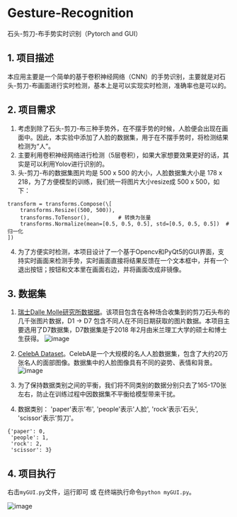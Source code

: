 # Gesture-Recognition
石头-剪刀-布手势实时识别（Pytorch and GUI）

## 1. 项目描述
本应用主要是一个简单的基于卷积神经网络（CNN）的手势识别，主要就是对石头-剪刀-布画面进行实时检测，基本上是可以实现实时检测，准确率也是可以的。

## 2. 项目需求
1. 考虑到除了石头-剪刀-布三种手势外，在不摆手势的时候，人脸便会出现在画面中。因此，本实验中添加了人脸的数据集，用于在不摆手势时，将检测结果检测为“人”。
2. 主要利用卷积神经网络进行检测（5层卷积），如果大家想要效果更好的话，其实是可以利用Yolov进行识别的。
3. 头-剪刀-布的数据集图片均是 500 x 500 的大小，人脸数据集大小是 178 x 218，为了方便模型的训练，我们统一将图片大小resize成 500 x 500，如下：
```
transform = transforms.Compose(\[  
    transforms.Resize((500, 500)),  
    transforms.ToTensor(),         # 转换为张量  
    transforms.Normalize(mean=[0.5, 0.5, 0.5], std=[0.5, 0.5, 0.5])  # 归一化  
])
```
4. 为了方便实时检测，本项目设计了一个基于Opencv和PyQt5的GUI界面，支持实时画面来检测手势，实时画面直接将结果反馈在一个文本框中，并有一个退出按钮；按钮和文本里在画面右边，并将画面改成非镜像。

## 3. 数据集
1. [瑞士Dalle Molle研究所数据据](https://github.com/alessandro-giusti/rock-paper-scissors)。该项目包含在各种场合收集到的剪刀石头布的几千张图片数据，D1 -> D7 包含不同人在不同日期获取的图片数据。本项目主要选用了D7数据集，D7数据集是于2018 年2月由米兰理工大学的硕士和博士生获得。
![image](https://github.com/BubbleByteX/Gesture-Recognition/assets/115935683/22bef801-7cb3-48b3-b03e-326a0501c345)

2. [CelebA Dataset](http://mmlab.ie.cuhk.edu.hk/projects/CelebA.html)。CelebA是一个大规模的名人人脸数据集，包含了大约20万张名人的面部图像。数据集中的人脸图像具有不同的姿势、表情和背景。
![image](https://github.com/BubbleByteX/Gesture-Recognition/assets/115935683/9b339488-40bc-42dd-9ed3-c2f59f684294)

3. 为了保持数据类别之间的平衡，我们将不同类别的数据分别只去了165-170张左右，防止在训练过程中因数据集不平衡给模型带来干扰。
4. 数据类别： 'paper'表示'布',  'people'表示'人脸',  'rock'表示'石头',  'scissor'表示'剪刀'。
```
{'paper': 0, 
 'people': 1, 
 'rock': 2, 
 'scissor': 3}
 ```
 
## 4. 项目执行
右击```myGUI.py```文件，运行即可 或 在终端执行命令```python myGUI.py```。

![image](https://github.com/BubbleByteX/Gesture-Recognition/assets/115935683/00eaf0d6-7112-40df-b9c4-fb9cc6694686)
